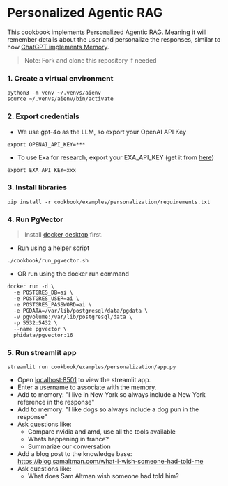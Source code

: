# Personalized Agentic RAG

This cookbook implements Personalized Agentic RAG.
Meaning it will remember details about the user and personalize the responses, similar to how [ChatGPT implements Memory](https://openai.com/index/memory-and-new-controls-for-chatgpt/).

> Note: Fork and clone this repository if needed

### 1. Create a virtual environment

```shell
python3 -m venv ~/.venvs/aienv
source ~/.venvs/aienv/bin/activate
```

### 2. Export credentials

- We use gpt-4o as the LLM, so export your OpenAI API Key

```shell
export OPENAI_API_KEY=***
```

- To use Exa for research, export your EXA_API_KEY (get it from [here](https://dashboard.exa.ai/api-keys))

```shell
export EXA_API_KEY=xxx
```

### 3. Install libraries

```shell
pip install -r cookbook/examples/personalization/requirements.txt
```

### 4. Run PgVector

> Install [docker desktop](https://docs.docker.com/desktop/install/mac-install/) first.

- Run using a helper script

```shell
./cookbook/run_pgvector.sh
```

- OR run using the docker run command

```shell
docker run -d \
  -e POSTGRES_DB=ai \
  -e POSTGRES_USER=ai \
  -e POSTGRES_PASSWORD=ai \
  -e PGDATA=/var/lib/postgresql/data/pgdata \
  -v pgvolume:/var/lib/postgresql/data \
  -p 5532:5432 \
  --name pgvector \
  phidata/pgvector:16
```

### 5. Run streamlit app

```shell
streamlit run cookbook/examples/personalization/app.py
```

- Open [localhost:8501](http://localhost:8501) to view the streamlit app.
- Enter a username to associate with the memory.
- Add to memory: "I live in New York so always include a New York reference in the response"
- Add to memory: "I like dogs so always include a dog pun in the response"
- Ask questions like:
  - Compare nvidia and amd, use all the tools available
  - Whats happening in france?
  - Summarize our conversation
- Add a blog post to the knowledge base: https://blog.samaltman.com/what-i-wish-someone-had-told-me
- Ask questions like:
  - What does Sam Altman wish someone had told him?

